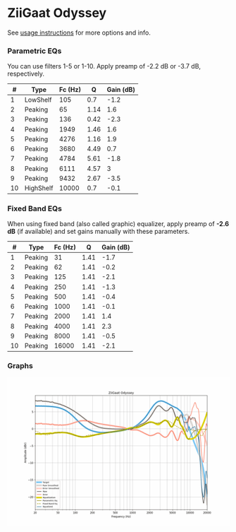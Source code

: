# ZiiGaat Odyssey
See [usage instructions](https://github.com/jaakkopasanen/AutoEq#usage) for more options and info.

### Parametric EQs
You can use filters 1-5 or 1-10. Apply preamp of -2.2 dB or -3.7 dB, respectively.

|   # | Type      |   Fc (Hz) |    Q |   Gain (dB) |
|-----|-----------|-----------|------|-------------|
|   1 | LowShelf  |       105 | 0.7  |        -1.2 |
|   2 | Peaking   |        65 | 1.14 |         1.6 |
|   3 | Peaking   |       136 | 0.42 |        -2.3 |
|   4 | Peaking   |      1949 | 1.46 |         1.6 |
|   5 | Peaking   |      4276 | 1.16 |         1.9 |
|   6 | Peaking   |      3680 | 4.49 |         0.7 |
|   7 | Peaking   |      4784 | 5.61 |        -1.8 |
|   8 | Peaking   |      6111 | 4.57 |         3   |
|   9 | Peaking   |      9432 | 2.67 |        -3.5 |
|  10 | HighShelf |     10000 | 0.7  |        -0.1 |

### Fixed Band EQs
When using fixed band (also called graphic) equalizer, apply preamp of **-2.6 dB** (if available) and set gains manually with these parameters.

|   # | Type    |   Fc (Hz) |    Q |   Gain (dB) |
|-----|---------|-----------|------|-------------|
|   1 | Peaking |        31 | 1.41 |        -1.7 |
|   2 | Peaking |        62 | 1.41 |        -0.2 |
|   3 | Peaking |       125 | 1.41 |        -2.1 |
|   4 | Peaking |       250 | 1.41 |        -1.3 |
|   5 | Peaking |       500 | 1.41 |        -0.4 |
|   6 | Peaking |      1000 | 1.41 |        -0.1 |
|   7 | Peaking |      2000 | 1.41 |         1.4 |
|   8 | Peaking |      4000 | 1.41 |         2.3 |
|   9 | Peaking |      8000 | 1.41 |        -0.5 |
|  10 | Peaking |     16000 | 1.41 |        -2.1 |

### Graphs
![](./ZiiGaat%20Odyssey.png)

